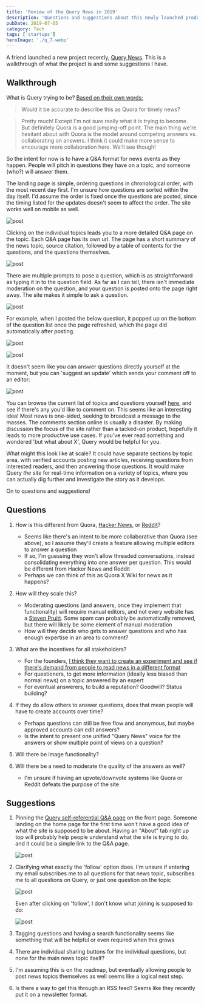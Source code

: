 ```yaml
---
title: 'Review of the Query News in 2019'
description: 'Questions and suggestions about this newly launched product'
pubDate: 2019-07-05
category: Tech
tags: ['startups']
heroImage: './q_7.webp'
---
```


A friend launched a new project recently, [Query News](https://query.news/ 'Query'). This is a walkthrough of what the project is and some suggestions I have.

## Walkthrough

What is Query trying to be? [Based on their own words:](https://query.news/s/we-launched-kinda)

> Would it be accurate to describe this as Quora for timely news?

> Pretty much! Except I'm not sure really what it is trying to become. But definitely Quora is a good jumping-off point. The main thing we're hesitant about with Quora is the model around competing answers vs. collaborating on answers. I think it could make more sense to encourage more collaboration here. We'll see though!

So the intent for now is to have a Q&A format for news events as they happen. People will pitch in questions they have on a topic, and someone (who?) will answer them.

The landing page is simple, ordering questions in chronological order, with the most recent day first. I'm unsure how questions are sorted within the day itself. I'd assume the order is fixed once the questions are posted, since the timing listed for the updates doesn't seem to affect the order. The site works well on mobile as well.

![post](./q_1.webp)

Clicking on the individual topics leads you to a more detailed Q&A page on the topic. Each Q&A page has its own url. The page has a short summary of the news topic, source citation, followed by a table of contents for the questions, and the questions themselves.

![post](./q_2.webp)

There are multiple prompts to pose a question, which is as straightforward as typing it in to the question field. As far as I can tell, there isn't immediate moderation on the question, and your question is posted onto the page right away. The site makes it simple to ask a question.

![post](./q_3.webp)

For example, when I posted the below question, it popped up on the bottom of the question list once the page refreshed, which the page did automatically after posting.

![post](./q_4.webp)

![post](./q_5.webp)

It doesn't seem like you can answer questions directly yourself at the moment, but you can 'suggest an update' which sends your comment off to an editor:

![post](./q_6.webp)

You can browse the current list of topics and questions yourself [here](https://query.news/ 'Query'), and see if there's any you'd like to comment on. This seems like an interesting idea! Most news is one-sided, seeking to broadcast a message to the masses. The comments section online is usually a disaster. By making discussion the focus of the site rather than a tacked-on product, hopefully it leads to more productive use cases. If you've ever read something and wondered 'but what about X', Query would be helpful for you.

What might this look like at scale? It could have separate sections by topic area, with verified accounts posting new articles, receiving questions from interested readers, and then answering those questions. It would make Query _the site_ for real-time information on a variety of topics, where you can actually dig further and investigate the story as it develops.

On to questions and suggestions!

## Questions

1. How is this different from Quora, [Hacker News](https://news.ycombinator.com/ 'HN'), or [Reddit](https://www.reddit.com/)?
   - Seems like there's an intent to be more collaborative than Quora (see above), so I assume they'll create a feature allowing multiple editors to answer a question
   - If so, I'm guessing they won't allow threaded conversations, instead consolidating everything into one answer per question. This would be different from Hacker News and Reddit
   - Perhaps we can think of this as Quora X Wiki for news as it happens?
2. How will they scale this?
   - Moderating questions (and answers, once they implement that functionality) will require manual editors, and not every website has a [Steven Pruitt](https://www.cbsnews.com/news/meet-the-man-behind-a-third-of-whats-on-wikipedia/ 'Steven'). Some spam can probably be automatically removed, but there will likely be some element of manual moderation
   - How will they decide who gets to answer questions and who has enough expertise in an area to comment?
3. What are the incentives for all stakeholders?
   - For the founders, [I think they want to create an experiment and see if there's demand from people to read news in a different format](https://query.news/s/we-launched-kinda/q/what-are-your-short-term-goals-for-the-query#q-52 'ST goals')
   - For questioners, to get more information (ideally less biased than normal news) on a topic answered by an expert
   - For eventual answerers, to build a reputation? Goodwill? Status building?
4. If they do allow others to answer questions, does that mean people will have to create accounts over time?
   - Perhaps questions can still be free flow and anonymous, but maybe approved accounts can edit answers?
   - Is the intent to present one unified "Query News" voice for the answers or show multiple point of views on a question?

5. Will there be image functionality?

6. Will there be a need to moderate the quality of the answers as well?
   - I'm unsure if having an upvote/downvote systems like Quora or Reddit defeats the purpose of the site

## Suggestions

1. Pinning the [Query self-referential Q&A page](https://query.news/s/we-launched-kinda/ 'Query Q&A') on the front page. Someone landing on the home page for the first time won't have a good idea of what the site is supposed to be about. Having an "About" tab right up top will probably help people understand what the site is trying to do, and it could be a simple link to the Q&A page.

   ![post](./q_7.webp)

2. Clarifying what exactly the 'follow' option does. I'm unsure if entering my email subscribes me to all questions for that news topic, subscribes me to all questions on Query, or just one question on the topic

   ![post](./q_8.webp)

   Even after clicking on 'follow', I don't know what joining is supposed to do:

   ![post](./q_9.webp)

3. Tagging questions and having a search functionality seems like something that will be helpful or even required when this grows

4. There are individual sharing buttons for the individual questions, but none for the main news topic itself?

5. I'm assuming this is on the roadmap, but eventually allowing people to post news topics themselves as well seems like a logical next step.

6. Is there a way to get this through an RSS feed? Seems like they recently put it on a newsletter format.
